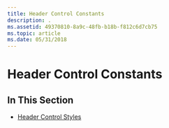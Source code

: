 ```yaml
---
title: Header Control Constants
description: .
ms.assetid: 49370810-8a9c-48fb-b18b-f812c6d7cb75
ms.topic: article
ms.date: 05/31/2018
---
```


# Header Control Constants

## In This Section

-   [Header Control Styles](header-control-styles.md)

 

 




